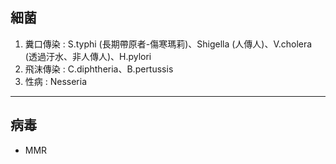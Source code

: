 ## 細菌
1. 糞口傳染 : S.typhi (長期帶原者-傷寒瑪莉)、Shigella (人傳人)、V.cholera (透過汙水、非人傳人)、H.pylori
2. 飛沫傳染 : C.diphtheria、B.pertussis
3. 性病 : Nesseria
***
## 病毒
- MMR